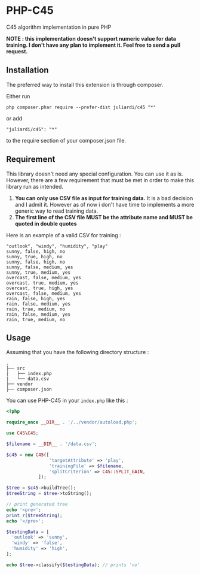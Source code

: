 # PHP-C45
C45 algorithm implementation in pure PHP

**NOTE : this implementation doesn't support numeric value for data training. I don't have any plan to implement it. Feel free to send a pull request.**

## Installation
The preferred way to install this extension is through composer.

Either run

```
php composer.phar require --prefer-dist juliardi/c45 "*"
```
or add

```
"juliardi/c45": "*"
```

to the require section of your composer.json file.

## Requirement
This library doesn't need any special configuration. You can use it as is. However, there are a few requirement that must be met in order to make this library run as intended.
1. **You can only use CSV file as input for training data.** It is a bad decision and I admit it. However as of now i don't have time to implements a more generic way to read training data.
2. **The first line of the CSV file MUST be the attribute name and MUST be quoted in double quotes**

Here is an example of a valid CSV for training :
```
"outlook", "windy", "humidity", "play"
sunny, false, high, no
sunny, true, high, no
sunny, false, high, no
sunny, false, medium, yes
sunny, true, medium, yes
overcast, false, medium, yes
overcast, true, medium, yes
overcast, true, high, yes
overcast, false, medium, yes
rain, false, high, yes
rain, false, medium, yes
rain, true, medium, no
rain, false, medium, yes
rain, true, medium, no
```

## Usage
Assuming that you have the following directory structure :
```
.
├── src
|   ├── index.php
|   └── data.csv
├── vendor
├── composer.json
```

You can use PHP-C45 in your `index.php` like this :
```php
<?php

require_once __DIR__ . '/../vendor/autoload.php';

use C45\C45;

$filename = __DIR__ . '/data.csv';

$c45 = new C45([
                'targetAttribute' => 'play',
                'trainingFile' => $filename,
                'splitCriterion' => C45::SPLIT_GAIN,
            ]);

$tree = $c45->buildTree();
$treeString = $tree->toString();

// print generated tree
echo '<pre>';
print_r($treeString);
echo '</pre>';

$testingData = [
  'outlook' => 'sunny',
  'windy' => 'false',
  'humidity' => 'high',
];

echo $tree->classify($testingData); // prints 'no'
```
